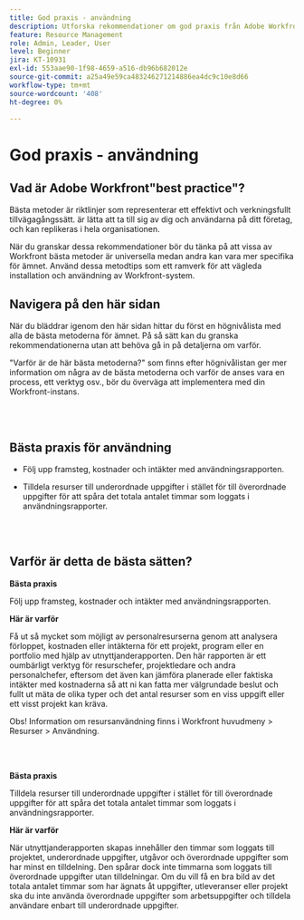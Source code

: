 ```yaml
---
title: God praxis - användning
description: Utforska rekommendationer om god praxis från Adobe Workfront experter om hur man ställer in, hanterar och använder användningsrapporten.
feature: Resource Management
role: Admin, Leader, User
level: Beginner
jira: KT-10931
exl-id: 553aae90-1f98-4659-a516-db96b682012e
source-git-commit: a25a49e59ca483246271214886ea4dc9c10e8d66
workflow-type: tm+mt
source-wordcount: '408'
ht-degree: 0%

---
```


# God praxis - användning

## Vad är Adobe Workfront&quot;best practice&quot;?

Bästa metoder är riktlinjer som representerar ett effektivt och verkningsfullt tillvägagångssätt. är lätta att ta till sig av dig och användarna på ditt företag, och kan replikeras i hela organisationen.

När du granskar dessa rekommendationer bör du tänka på att vissa av Workfront bästa metoder är universella medan andra kan vara mer specifika för ämnet. Använd dessa metodtips som ett ramverk för att vägleda installation och användning av Workfront-system.

## Navigera på den här sidan

När du bläddrar igenom den här sidan hittar du först en högnivålista med alla de bästa metoderna för ämnet. På så sätt kan du granska rekommendationerna utan att behöva gå in på detaljerna om varför.

&quot;Varför är de här bästa metoderna?&quot; som finns efter högnivålistan ger mer information om några av de bästa metoderna och varför de anses vara en process, ett verktyg osv., bör du överväga att implementera med din Workfront-instans.

</br>
</br>

## Bästa praxis för användning

* Följ upp framsteg, kostnader och intäkter med användningsrapporten.

* Tilldela resurser till underordnade uppgifter i stället för till överordnade uppgifter för att spåra det totala antalet timmar som loggats i användningsrapporter.

</br>
</br>

## Varför är detta de bästa sätten?

**Bästa praxis**

Följ upp framsteg, kostnader och intäkter med användningsrapporten.



**Här är varför**

Få ut så mycket som möjligt av personalresurserna genom att analysera förloppet, kostnaden eller intäkterna för ett projekt, program eller en portfolio med hjälp av utnyttjanderapporten. Den här rapporten är ett oumbärligt verktyg för resurschefer, projektledare och andra personalchefer, eftersom det även kan jämföra planerade eller faktiska intäkter med kostnaderna så att ni kan fatta mer välgrundade beslut och fullt ut mäta de olika typer och det antal resurser som en viss uppgift eller ett visst projekt kan kräva.



Obs! Information om resursanvändning finns i Workfront huvudmeny > Resurser > Användning.

</br>
</br>

**Bästa praxis**

Tilldela resurser till underordnade uppgifter i stället för till överordnade uppgifter för att spåra det totala antalet timmar som loggats i användningsrapporter.



**Här är varför**

När utnyttjanderapporten skapas innehåller den timmar som loggats till projektet, underordnade uppgifter, utgåvor och överordnade uppgifter som har minst en tilldelning. Den spårar dock inte timmarna som loggats till överordnade uppgifter utan tilldelningar. Om du vill få en bra bild av det totala antalet timmar som har ägnats åt uppgifter, utleveranser eller projekt ska du inte använda överordnade uppgifter som arbetsuppgifter och tilldela användare enbart till underordnade uppgifter.

